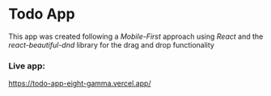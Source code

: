 # Todo App

This app was created following a *Mobile-First* approach using *React* and the *react-beautiful-dnd* library for the drag and drop functionality

### Live app:
https://todo-app-eight-gamma.vercel.app/
